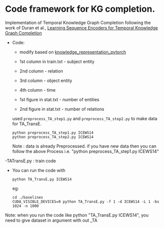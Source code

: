 # Code framework for KG completion.
Implementation of Temporal Knowledge Graph Completion following the work of Duran et al., [Learning Sequence Encoders for Temporal Knowledge Graph Completion](https://arxiv.org/abs/1809.03202)
- Code:
    - modify based on [knowledge_representation_pytorch](https://github.com/jimmywangheng/knowledge_representation_pytorch)
    - 1st column in train.txt - subject entity
    - 2nd column - relation
    - 3rd column - object entity
    - 4th column - time

    - 1st figure in stat.txt - number of entities
    - 2nd figure in stat.txt - number of relations
    
    used `preprocess_TA_step1.py` and `preprocess_TA_step2.py` to make data for TA_TransE.
    ```
    python preprocess_TA_step1.py ICEWS14
    python preprocess_TA_step2.py ICEWS14
    ```  
    Note : data is already Preprocessed.
    if you have new data then you can follow the above Process i.e. "python preprocess_TA_step1.py ICEWS14"



-TATransE.py : train code

- You can run the code with 
	```
	python TA_TransE.py ICEWS14
	
	```
	eg:
	```
	cd ./baselines
	CUDA_VISIBLE_DEVICES=0 python TA_TransE.py -f 1 -d ICEWS14 -L 1 -bs 1024 -n 1000

	```
Note: when you run the code like python "TA_TransE.py ICEWS14",
you need to give dataset in argument with out _TA  


